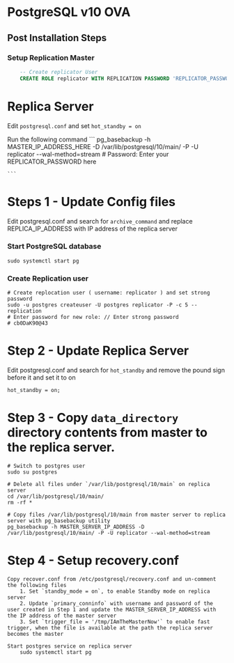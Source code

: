 # PostgreSQL v10 OVA

## Post Installation Steps

### Setup Replication Master

```sql
    -- Create replicator User
    CREATE ROLE replicator WITH REPLICATION PASSWORD 'REPLICATOR_PASSWORD' LOGIN;


```

# Replica Server

Edit `postgresql.conf` and set `hot_standby = on`

Run the following command 
    ```
    pg_basebackup -h MASTER_IP_ADDRESS_HERE -D /var/lib/postgresql/10/main/ -P -U replicator --wal-method=stream
    # Password: Enter your REPLICATOR_PASSWORD here

    ```


# Steps 1 - Update Config files

Edit postgresql.conf and search for `archive_command` and replace REPLICA_IP_ADDRESS with IP address of the replica server

### Start PostgreSQL database 
    sudo systemctl start pg

### Create Replication user
    # Create replocation user ( username: replicator ) and set strong password
    sudo -u postgres createuser -U postgres replicator -P -c 5 --replication
    # Enter password for new role: // Enter strong password
    # cb0DaK90@43


# Step 2 - Update Replica Server

Edit postgresql.conf and search for `hot_standby` and remove the pound sign before it and set it to on

    hot_standby = on;

# Step 3 - Copy `data_directory` directory contents from master to the replica server.

    # Switch to postgres user
    sudo su postgres

    # Delete all files under `/var/lib/postgresql/10/main` on replica server
    cd /var/lib/postgresql/10/main/
    rm -rf *

    # Copy files /var/lib/postgresql/10/main from master server to replica server with pg_basebackup utility
    pg_basebackup -h MASTER_SERVER_IP_ADDRESS -D /var/lib/postgresql/10/main/ -P -U replicator --wal-method=stream 

# Step 4 - Setup recovery.conf
    Copy recover.conf from /etc/postgresql/recovery.conf and un-comment the following files
        1. Set `standby_mode = on`, to enable Standby mode on replica server
        2. Update `primary_conninfo` with username and password of the user created in Step 1 and update the MASTER_SERVER_IP_ADDRESS with the IP address of the master server
        3. Set `trigger_file = '/tmp/IAmTheMasterNow'` to enable fast trigger, when the file is available at the path the replica server becomes the master

    Start postgres service on replica server
        sudo systemctl start pg
